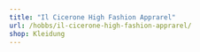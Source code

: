 ```yaml
---
title: "Il Cicerone High Fashion Apprarel"
url: /hobbs/il-cicerone-high-fashion-apprarel/
shop: Kleidung
---
```

